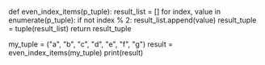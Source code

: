 def even_index_items(p_tuple):
    result_list = []
    for index, value in enumerate(p_tuple):
        if not index % 2:
            result_list.append(value)
    result_tuple = tuple(result_list)
    return result_tuple

my_tuple = ("a", "b", "c", "d", "e", "f", "g")
result = even_index_items(my_tuple)
print(result)